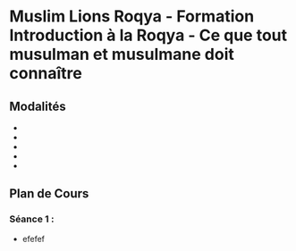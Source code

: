 # Muslim Lions Roqya - Formation Introduction à la Roqya - Ce que tout musulman et musulmane doit connaître

## Modalités
+
+
+
+
+



## 


## Plan de Cours

### Séance 1 : 
+ efefef

